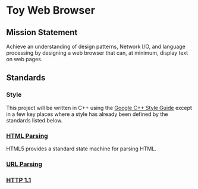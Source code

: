 # Toy Web Browser

## Mission Statement

Achieve an understanding of design patterns, Network I/O, and language processing by designing a web browser that can, at minimum, display text on web pages.

## Standards

### Style

This project will be written in C++ using the [Google C++ Style Guide](https://google.github.io/styleguide/cppguide.html) except in a few key places where a style has already been defined by the standards listed below.

### [HTML Parsing](https://www.w3.org/TR/2011/WD-html5-20110113/parsing.html)

HTML5 provides a standard state machine for parsing HTML.

### [URL Parsing](https://url.spec.whatwg.org/#url-parsing)

### [HTTP 1.1](https://tools.ietf.org/html/rfc2616)

